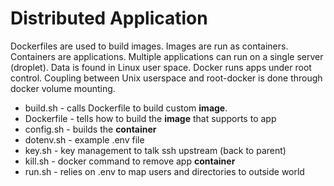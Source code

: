 # Distributed Application

Dockerfiles are used to build images. Images are run as
containers. Containers are applications. Multiple applications
can run on a single server (droplet). Data is found in Linux 
user space. Docker runs apps under root control. Coupling between
Unix userspace and root-docker is done through docker volume
mounting.

- build.sh - calls Dockerfile to build custom **image**.
- Dockerfile - tells how to build the **image** that supports to app
- config.sh - builds the **container** 
- dotenv.sh - example .env file
- key.sh  -  key management to talk ssh upstream (back to parent)  
- kill.sh - docker command to remove app **container**
- run.sh  - relies on .env to map users and directories to outside world
